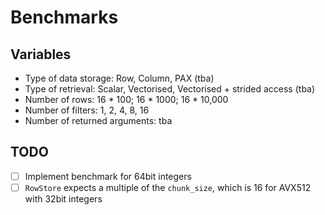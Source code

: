 # Benchmarks

## Variables 

- Type of data storage: Row, Column, PAX (tba)
- Type of retrieval: Scalar, Vectorised, Vectorised + strided access (tba)
- Number of rows: 16 * 100; 16 * 1000; 16 * 10,000
- Number of filters: 1, 2, 4, 8, 16
- Number of returned arguments: tba


## TODO

- [ ] Implement benchmark for 64bit integers
- [ ] `RowStore` expects a multiple of the `chunk_size`, which is 16 for AVX512 with 32bit integers
